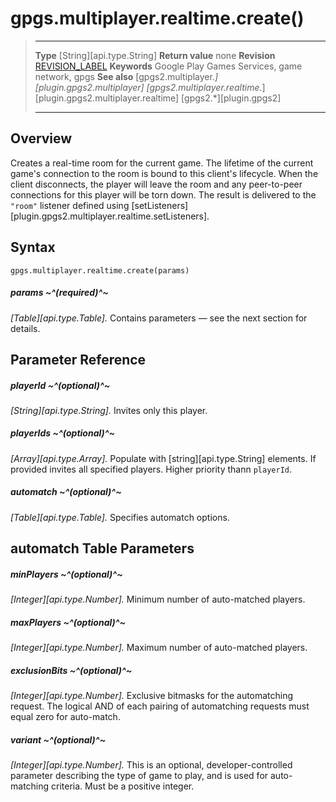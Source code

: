 # gpgs.multiplayer.realtime.create()

> --------------------- ------------------------------------------------------------------------------------------
> __Type__              [String][api.type.String]
> __Return value__      none
> __Revision__          [REVISION_LABEL](REVISION_URL)
> __Keywords__          Google Play Games Services, game network, gpgs
> __See also__          [gpgs2.multiplayer.*][plugin.gpgs2.multiplayer]
>                       [gpgs2.multiplayer.realtime.*][plugin.gpgs2.multiplayer.realtime]
>                       [gpgs2.*][plugin.gpgs2]
> --------------------- ------------------------------------------------------------------------------------------

## Overview

Creates a real-time room for the current game. The lifetime of the current game's connection to the room is bound to this client's lifecycle. When the client disconnects, the player will leave the room and any peer-to-peer connections for this player will be torn down. The result is delivered to the `"room"` listener defined using [setListeners][plugin.gpgs2.multiplayer.realtime.setListeners].

## Syntax

	gpgs.multiplayer.realtime.create(params)

##### params ~^(required)^~
_[Table][api.type.Table]._ Contains parameters — see the next section for details.

## Parameter Reference

##### playerId ~^(optional)^~
_[String][api.type.String]._ Invites only this player.

##### playerIds ~^(optional)^~
_[Array][api.type.Array]._ Populate with [string][api.type.String] elements. If provided invites all specified players. Higher priority thann `playerId`.

##### automatch ~^(optional)^~
_[Table][api.type.Table]._ Specifies automatch options.

## automatch Table Parameters

##### minPlayers ~^(optional)^~
_[Integer][api.type.Number]._ Minimum number of auto-matched players.

##### maxPlayers ~^(optional)^~
_[Integer][api.type.Number]._ Maximum number of auto-matched players.

##### exclusionBits ~^(optional)^~
_[Integer][api.type.Number]._ Exclusive bitmasks for the automatching request. The logical AND of each pairing of automatching requests must equal zero for auto-match.

##### variant ~^(optional)^~
_[Integer][api.type.Number]._ This is an optional, developer-controlled parameter describing the type of game to play, and is used for auto-matching criteria. Must be a positive integer.